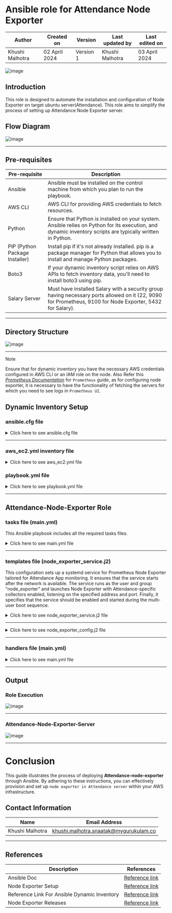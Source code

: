 # Ansible role for Attendance Node Exporter

|   Author        |  Created on   |  Version   | Last updated by  | Last edited on |
| --------------- | --------------| -----------|----------------- | -------------- |
| Khushi Malhotra |  02 April 2024  |  Version 1 | Khushi Malhotra  | 03 April 2024    |


![image](https://github.com/CodeOps-Hub/Ansible/assets/156056460/f6848ff7-85e2-4d6c-a04b-855ae561198c)

## Introduction
This role is designed to automate the installation and configuration of Node Exporter on target ubuntu server(Attendance). This role aims to simplify the process of setting up Attendance Node Exporter server.

## Flow Diagram

![image](https://github.com/CodeOps-Hub/Ansible/assets/156056460/653aa230-410a-4cef-b2aa-8b6e8009a5d7)

***

## Pre-requisites
| Pre-requisite       | Description                                                                                                          |
|----------------------|----------------------------------------------------------------------------------------------------------------------|
| Ansible              | Ansible must be installed on the control machine from which you plan to run the playbook.                            |
| AWS CLI              | AWS CLI for providing AWS credentials to fetch resources.                                                            |
| Python               | Ensure that Python is installed on your system. Ansible relies on Python for its execution, and dynamic inventory scripts are typically written in Python.    |
| PIP (Python Package Installer) | Install pip if it's not already installed. pip is a package manager for Python that allows you to install and manage Python packages. |
| Boto3                | If your dynamic inventory script relies on AWS APIs to fetch inventory data, you'll need to install boto3 using pip. |
| Salary Server        | Must have installed Salary with a security group having necessary ports allowed on it (22, 9090 for Prometheus, 9100 for Node Exporter, 5432 for Salary).     |

***

## Directory Structure
![image](https://github.com/CodeOps-Hub/Ansible/assets/156056460/24cb082b-0778-440c-af96-b205d6b76872)
***

> [!NOTE]
>Ensure that for dynamic inventory you have the necessary AWS credentials configured in AWS CLI or an IAM role on the node.
> Also Refer this [*Prometheus Documentation*](https://github.com/CodeOps-Hub/Ansible/blob/shreya/prometheus-role/roles/prometheus/README.md) for `Prometheus` guide, as for configuring node exporter, it is necessary to have the functionality of fetching the servers for which you need to see logs in `Prometheus UI`.

## Dynamic Inventory Setup

### ansible.cfg file

<details>
<summary> Click here to see ansible.cfg file</summary>
<br>

  ```shell
[defaults]

# some basic default values...

inventory           = aws_ec2.yml
private_key_file    = terragrunt_cred.pem
remote_user         = ubuntu
host_key_checking = false

[inventory]
# enable inventory plugins, default: 'host_list', 'script', 'auto', 'yaml', 'ini', 'toml'
enable_plugins = aws_ec2, host_list, virtualbox, yaml, constructed, script, auto, ini, toml
```
</details>

***

### aws_ec2.yml inventory file

<details>
<summary> Click here to see aws_ec2.yml file</summary>
<br>
  
```shell
---
plugin: aws_ec2
regions:
  - ap-south-1
hostnames:
  - ip-address
include_filters:
 - tag:Name:
     - 'Attendance_API'
```
</details>

### playbook.yml file

<details>
<summary> Click here to see playbook.yml file</summary>
<br>
  
```shell
---
- name: Playbook to apply roles
  hosts: all
  become: yes

  roles:
    - node_exporter
```

</details>

***

## Attendance-Node-Exporter Role

### tasks file (main.yml)

This Ansible playbook includes all the required tasks files.

<details>
<summary> Click here to see main.yml file</summary>
<br>
  
```shell

---
# tasks file for node_exporter
- name: Ensure the required packages are installed
  become: yes
  package:
    name:
      - wget
      - tar
  ignore_errors: yes

- name: Add the 'node_exporter' user
  become: yes
  user:
    name: "{{user}}"
    shell: /bin/bash
    create_home: yes
    state: present

- name: Create a directory for node_exp installation
  become: yes
  file:
    path: /home/node_exp
    owner: "{{user}}"
    group: "{{group}}"
    state: directory

- name: download node_exporter archive
  become: yes
  get_url:
    url: https://github.com/prometheus/node_exporter/releases/download/v{{ version }}/node_exporter-{{ version }}.linux-amd64.tar.gz
    dest: /home/node_exp/

- name: Extract node_exporter archive
  become: yes
  ansible.builtin.unarchive:
    src: /home/node_exp/node_exporter-{{ version }}.linux-amd64.tar.gz
    dest: /home/node_exp
    remote_src: yes
    creates: /home/node_exp/node_exporter-{{ version }}.linux-amd64
- name: create an empty file for node_exp.services
  become: yes
  ansible.builtin.file:
    path: /etc/systemd/system/node_exp.service
    state: touch
    owner: "{{user}}"
    group: "{{group}}"
    mode: 0644

- name: Replace the content of /etc/systemd/system/node_exp.service
  template:
    src: node_exp.service.j2
    dest: /etc/systemd/system/node_exp.service
    owner: root
    group: root
    mode: 0644
  become: true

- name: Reload systemd
  become: yes
  command: systemctl daemon-reload

- name: Creating a script
  copy:
    dest: ./run_node_exporter.sh
    content: |
      #!/bin/bash
      # Change to the desired directory
      cd /home/node_exp/node_exporter-1.7.0.linux-amd64
      # Run the node_exporter command in the background
      ./node_exporter &

- name: script
  become: yes
  command: cat ./run_node_exporter.sh
- name: giving permission to execute
  file:
    path: ./run_node_exporter.sh
    mode: 777


- name: running script
  become: yes
  command: ./run_node_exporter.sh


# - name: command
#   become: yes
#   command: ./node_exporter chdir=/home/node_exp/node_exporter-1.7.0.linux-amd64 &

```
</details>

***

### templates file (node_exporter_service.j2)

This configuration sets up a systemd service for Prometheus Node Exporter tailored for Attendance App monitoring. It ensures that the service starts after the network is available. The service runs as the user and group "node_exporter" and launches Node Exporter with Attendance-specific collectors enabled, listening on the specified address and port. Finally, it specifies that the service should be enabled and started during the multi-user boot sequence.

<details>
<summary> Click here to see node_exporter_service.j2 file</summary>
<br>

```shell
[Unit]
Description={{serviceName}}
Wants=network-online.target
After=network-online.target

[Service]
User={{ user }}
Group={{ group}}
Restart=on-failure
Type=simple
ExecStart={{ exec_command }}

[Install]
WantedBy=multi-user.target
```
</details>

***

<details>
<summary> Click here to see node_exporter_config.j2 file</summary>
<br>

```shell
- job_name: 'node_exporter'
    scrape_interval: 5s
    static_configs:
      - targets:
```
</details>

***

### handlers file (main.yml)

<details>
<summary> Click here to see main.yml file</summary>
<br>

```shell
---
# handlers file for node_exporter
- name: Reload systemd
  become: yes
  command: systemctl daemon-reload
  listen: systemd_reload
```

</details>

***

## Output

### Role Execution

![image](https://github.com/CodeOps-Hub/Ansible/assets/156056460/ef596bac-eff2-463a-9153-05c62b1f5fa2)

***

### Attendance-Node-Exporter-Server

![image](https://github.com/CodeOps-Hub/Ansible/assets/156056460/0cdc3897-8fce-4998-919a-cb7eda54fe28)

***

# Conclusion

This guide illustrates the process of deploying **Attendance-node-exporter** through Ansible. By adhering to these instructions, you can effectively provision and set up `node exporter in Attendance server` within your AWS infrastructure.

## Contact Information
| Name            | Email Address                        |
|-----------------|--------------------------------------|
| Khushi Malhotra | khushi.malhotra.snaatak@mygurukulam.co |
***

## References

| Description                                   | References  |
| --------------------------------------------  | -------------------------------------------------|
|  Ansible Doc | [Reference link](https://docs.ansible.com/ansible/latest/index.html) |
| Node Exporter Setup | [Reference link](https://codewizardly.com/prometheus-on-aws-ec2-part2/) |
| Reference Link For Ansible Dynamic Inventory | [Reference link](https://devopscube.com/setup-ansible-aws-dynamic-inventory/) |
| Node Exporter Releases| [Reference link](https://github.com/prometheus/node_exporter/releases) |
